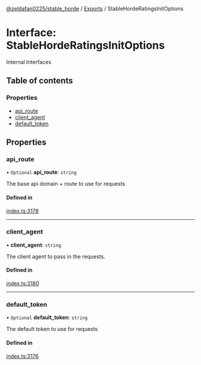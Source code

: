 [@zeldafan0225/stable_horde](../README.md) / [Exports](../modules.md) / StableHordeRatingsInitOptions

# Interface: StableHordeRatingsInitOptions

Internal Interfaces

## Table of contents

### Properties

- [api\_route](StableHordeRatingsInitOptions.md#api_route)
- [client\_agent](StableHordeRatingsInitOptions.md#client_agent)
- [default\_token](StableHordeRatingsInitOptions.md#default_token)

## Properties

### api\_route

• `Optional` **api\_route**: `string`

The base api domain + route to use for requests

#### Defined in

[index.ts:3178](https://github.com/ZeldaFan0225/stable_horde/blob/9241243/index.ts#L3178)

___

### client\_agent

• **client\_agent**: `string`

The client agent to pass in the requests.

#### Defined in

[index.ts:3180](https://github.com/ZeldaFan0225/stable_horde/blob/9241243/index.ts#L3180)

___

### default\_token

• `Optional` **default\_token**: `string`

The default token to use for requests

#### Defined in

[index.ts:3176](https://github.com/ZeldaFan0225/stable_horde/blob/9241243/index.ts#L3176)
